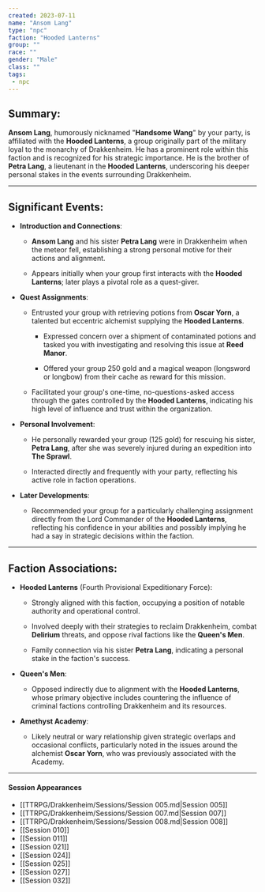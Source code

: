```yaml
---
created: 2023-07-11
name: "Ansom Lang"
type: "npc"
faction: "Hooded Lanterns"
group: ""
race: ""
gender: "Male"
class: ""
tags:
 - npc
---
```

## Summary:

**Ansom Lang**, humorously nicknamed "**Handsome Wang**" by your party, is affiliated with the **Hooded Lanterns**, a group originally part of the military loyal to the monarchy of Drakkenheim. He has a prominent role within this faction and is recognized for his strategic importance. He is the brother of **Petra Lang**, a lieutenant in the **Hooded Lanterns**, underscoring his deeper personal stakes in the events surrounding Drakkenheim.

---

## Significant Events:

- **Introduction and Connections**:
    
    - **Ansom Lang** and his sister **Petra Lang** were in Drakkenheim when the meteor fell, establishing a strong personal motive for their actions and alignment.
        
    - Appears initially when your group first interacts with the **Hooded Lanterns**; later plays a pivotal role as a quest-giver.
        
- **Quest Assignments**:
    
    - Entrusted your group with retrieving potions from **Oscar Yorn**, a talented but eccentric alchemist supplying the **Hooded Lanterns**.
        
        - Expressed concern over a shipment of contaminated potions and tasked you with investigating and resolving this issue at **Reed Manor**.
            
        - Offered your group 250 gold and a magical weapon (longsword or longbow) from their cache as reward for this mission.
            
    - Facilitated your group's one-time, no-questions-asked access through the gates controlled by the **Hooded Lanterns**, indicating his high level of influence and trust within the organization.
        
- **Personal Involvement**:
    
    - He personally rewarded your group (125 gold) for rescuing his sister, **Petra Lang**, after she was severely injured during an expedition into **The Sprawl**.
        
    - Interacted directly and frequently with your party, reflecting his active role in faction operations.
        
- **Later Developments**:
    
    - Recommended your group for a particularly challenging assignment directly from the Lord Commander of the **Hooded Lanterns**, reflecting his confidence in your abilities and possibly implying he had a say in strategic decisions within the faction.
        

---

## Faction Associations:

- **Hooded Lanterns** (Fourth Provisional Expeditionary Force):
    
    - Strongly aligned with this faction, occupying a position of notable authority and operational control.
        
    - Involved deeply with their strategies to reclaim Drakkenheim, combat **Delirium** threats, and oppose rival factions like the **Queen's Men**.
        
    - Family connection via his sister **Petra Lang**, indicating a personal stake in the faction's success.
        
- **Queen's Men**:
    
    - Opposed indirectly due to alignment with the **Hooded Lanterns**, whose primary objective includes countering the influence of criminal factions controlling Drakkenheim and its resources.
        
- **Amethyst Academy**:
    
    - Likely neutral or wary relationship given strategic overlaps and occasional conflicts, particularly noted in the issues around the alchemist **Oscar Yorn**, who was previously associated with the Academy.

---

#### Session Appearances
<!-- QueryToSerialize: LIST FROM [[Ansom Lang]] WHERE file.folder = "TTRPG/Drakkenheim/Sessions" -->
<!-- SerializedQuery: LIST FROM [[Ansom Lang]] WHERE file.folder = "TTRPG/Drakkenheim/Sessions" -->
- [[TTRPG/Drakkenheim/Sessions/Session 005.md|Session 005]]
- [[TTRPG/Drakkenheim/Sessions/Session 007.md|Session 007]]
- [[TTRPG/Drakkenheim/Sessions/Session 008.md|Session 008]]
- [[Session 010]]
- [[Session 011]]
- [[Session 021]]
- [[Session 024]]
- [[Session 025]]
- [[Session 027]]
- [[Session 032]]
<!-- SerializedQuery END -->



